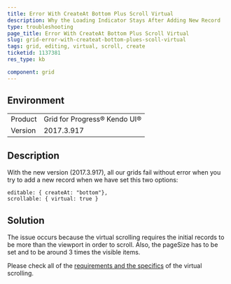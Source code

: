 ```yaml
---
title: Error With CreateAt Bottom Plus Scroll Virtual
description: Why the Loading Indicator Stays After Adding New Record
type: troubleshooting
page_title: Error With CreateAt Bottom Plus Scroll Virtual
slug: grid-error-with-createat-bottom-plues-scoll-virtual
tags: grid, editing, virtual, scroll, create
ticketid: 1137381
res_type: kb

component: grid
---
```


## Environment
<table>
 <tr>
  <td>Product</td>
  <td>Grid for Progress® Kendo UI®</td>
 </tr> <tr>
  <td>Version</td>
  <td>2017.3.917</td>
 </tr>
</table>


## Description

With the new version (2017.3.917), all our grids fail without error when you try to add a new record when we have set this two options:

```
editable: { createAt: "bottom"},  
scrollable: { virtual: true }
```


## Solution
  
The issue occurs because the virtual scrolling requires the initial records to be more than the viewport in order to scroll. Also, the pageSize has to be set and to be around 3 times the visible items.  
  
Please check all of the [requirements and the specifics](https://docs.telerik.com/kendo-ui/controls/data-management/grid/appearance#virtual-scrolling) of the virtual scrolling.
